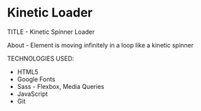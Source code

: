 # Kinetic Loader

TITLE - Kinetic Spinner Loader

About - Element is moving infinitely in a loop like a kinetic spinner

TECHNOLOGIES USED:

- HTML5
- Google Fonts
- Sass - Flexbox, Media Queries
- JavaScript
- Git
